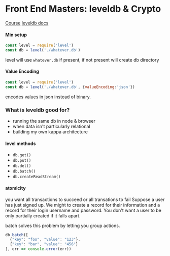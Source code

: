 # Front End Masters: leveldb & Crypto

[Course](https://frontendmasters.com/live-event/leveldb-cryptography/)
[leveldb docs](https://github.com/Level/levelup/blob/master/README.mdtou)

#### Min setup
```js
const level = require('level')
const db = level('./whatever.db')
```
level will use `whatever.db` if present, if not present will create db directory

#### Value Encoding
```js
const level = require('level')
const db = level('./whatever.db', {valueEncoding:'json'})
```
encodes values in json instead of binary.

### What is leveldb good for?
* running the same db in node & browser
* when data isn't particularly relational
* building my own kappa architecture

#### level methods
* `db.get()`
* `db.put()`
* `db.del()`
* `db.batch()`
* `db.createReadStream()`

#### atomicity
you want all transactions to succeed or all transations to fail
Suppose a user has just signed up.
We might to create a record for their information and a record for their login username and password. You don't want a user to be only partially created if it falls apart.

batch solves this problem by letting you group actions.
```js
db.batch([
  {"key": "foo", "value": "123"},
  {"key": "bar", "value": "456"}
], err => console.error(err))
```
